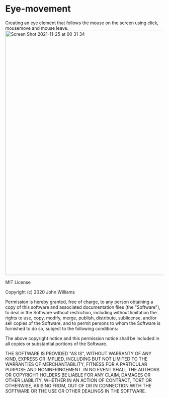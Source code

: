 # Eye-movement
Creating an eye element that follows the mouse on the screen using click, mousemove and mouse leave.
<img width="775" alt="Screen Shot 2021-11-25 at 00 31 34" src="https://user-images.githubusercontent.com/84048634/143385188-fa1adc4d-661d-43ca-91f1-d9c24be17348.png">

MIT License

Copyright (c) 2020 John Williams

Permission is hereby granted, free of charge, to any person obtaining a copy of this software and associated documentation files (the "Software"), to deal in the Software without restriction, including without limitation the rights to use, copy, modify, merge, publish, distribute, sublicense, and/or sell copies of the Software, and to permit persons to whom the Software is furnished to do so, subject to the following conditions:

The above copyright notice and this permission notice shall be included in all copies or substantial portions of the Software.

THE SOFTWARE IS PROVIDED "AS IS", WITHOUT WARRANTY OF ANY KIND, EXPRESS OR IMPLIED, INCLUDING BUT NOT LIMITED TO THE WARRANTIES OF MERCHANTABILITY, FITNESS FOR A PARTICULAR PURPOSE AND NONINFRINGEMENT. IN NO EVENT SHALL THE AUTHORS OR COPYRIGHT HOLDERS BE LIABLE FOR ANY CLAIM, DAMAGES OR OTHER LIABILITY, WHETHER IN AN ACTION OF CONTRACT, TORT OR OTHERWISE, ARISING FROM, OUT OF OR IN CONNECTION WITH THE SOFTWARE OR THE USE OR OTHER DEALINGS IN THE SOFTWARE.
